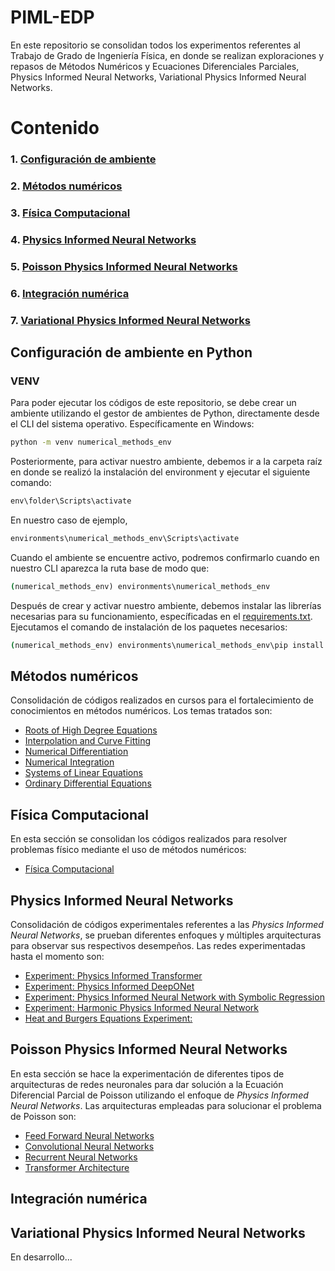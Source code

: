 # PIML-EDP
En este repositorio se consolidan todos los experimentos referentes al Trabajo de Grado de Ingeniería Física, en donde se realizan exploraciones y repasos de Métodos Numéricos y Ecuaciones Diferenciales Parciales, Physics Informed Neural Networks, Variational Physics Informed Neural Networks.

# Contenido
### 1. [Configuración de ambiente](https://github.com/jpaguilarc99/PIML-EDP/tree/main#configuraci%C3%B3n-de-ambiente-en-python)
### 2. [Métodos numéricos](https://github.com/jpaguilarc99/PIML-EDP/tree/main#m%C3%A9todos-num%C3%A9ricos)
### 3. [Física Computacional](https://github.com/jpaguilarc99/PIML-EDP/tree/main#f%C3%ADsica-computacional)
### 4. [Physics Informed Neural Networks](https://github.com/jpaguilarc99/PIML-EDP/tree/main#physics-informed-neural-networks)
### 5. [Poisson Physics Informed Neural Networks](https://github.com/jpaguilarc99/PIML-EDP/tree/main/PoissonPINNs)
### 6. [Integración numérica](https://github.com/jpaguilarc99/PIML-EDP/tree/main/Numerical_Integration)
### 7. [Variational Physics Informed Neural Networks](https://github.com/jpaguilarc99/PIML-EDP/tree/main#variational-informed-neural-networks)

## Configuración de ambiente en Python

### VENV

Para poder ejecutar los códigos de este repositorio, se debe crear un ambiente utilizando el gestor de ambientes de Python, directamente desde el CLI del sistema operativo. Específicamente en Windows:

```cmd
python -m venv numerical_methods_env
```

Posteriormente, para activar nuestro ambiente, debemos ir a la carpeta raíz en donde se realizó la instalación del environment y ejecutar el siguiente comando:

```cmd
env\folder\Scripts\activate
```

En nuestro caso de ejemplo,

```cmd
environments\numerical_methods_env\Scripts\activate
```

Cuando el ambiente se encuentre activo, podremos confirmarlo cuando en nuestro CLI aparezca la ruta base de modo que:

```cmd
(numerical_methods_env) environments\numerical_methods_env
```
Después de crear y activar nuestro ambiente, debemos instalar las librerías necesarias para su funcionamiento, específicadas en el [requirements.txt](https://github.com/jpaguilarc99/PIML-EDP/blob/main/requirements.txt). Ejecutamos el comando de instalación de los paquetes necesarios:

```cmd
(numerical_methods_env) environments\numerical_methods_env\pip install -r requirements.txt
```

## Métodos numéricos
Consolidación de códigos realizados en cursos para el fortalecimiento de conocimientos en métodos numéricos. Los temas tratados son: 

- [Roots of High Degree Equations](https://github.com/jpaguilarc99/PIML-EDP/blob/main/numerical-methods/roots_of_high_degree_equations.ipynb)
- [Interpolation and Curve Fitting](https://github.com/jpaguilarc99/PIML-EDP/blob/main/numerical-methods/interpolation_and_curve_fitting.ipynb)
- [Numerical Differentiation](https://github.com/jpaguilarc99/PIML-EDP/blob/main/numerical-methods/numerical_differentiation.ipynb)
- [Numerical Integration](https://github.com/jpaguilarc99/PIML-EDP/blob/main/numerical-methods/numerical_integration.ipynb)
- [Systems of Linear Equations](https://github.com/jpaguilarc99/PIML-EDP/blob/main/numerical-methods/systems_of_linear_equations.ipynb)
- [Ordinary Differential Equations](https://github.com/jpaguilarc99/PIML-EDP/blob/main/numerical-methods/ordinary_differential_equations.ipynb)

## Física Computacional

En esta sección se consolidan los códigos realizados para resolver problemas físico mediante el uso de métodos numéricos:

- [Física Computacional](https://github.com/jpaguilarc99/PIML-EDP/tree/main/computational_physics)

## Physics Informed Neural Networks

Consolidación de códigos experimentales referentes a las *Physics Informed Neural Networks*, se prueban diferentes enfoques y múltiples arquitecturas para observar sus respectivos desempeños. Las redes experimentadas hasta el momento son:

- [Experiment: Physics Informed Transformer](https://github.com/jpaguilarc99/PIML-EDP/blob/main/PINN_Experiments/HeatPDE_transformer.py)
- [Experiment: Physics Informed DeepONet](https://github.com/jpaguilarc99/PIML-EDP/blob/main/PINN_Experiments/PIDeepONet.ipynb)
- [Experiment: Physics Informed Neural Network with Symbolic Regression](https://github.com/jpaguilarc99/PIML-EDP/blob/main/PINN_Experiments/PINN_Symbolic_Reg.ipynb)
- [Experiment: Harmonic Physics Informed Neural Network](https://github.com/jpaguilarc99/PIML-EDP/blob/main/PINN_Experiments/Harmonic_PINN.ipynb)
- [Heat and Burgers Equations Experiment:](https://github.com/jpaguilarc99/PIML-EDP/tree/main/PINN_Experiments/PINN_FDM)

## Poisson Physics Informed Neural Networks

En esta sección se hace la experimentación de diferentes tipos de arquitecturas de redes neuronales para dar solución a la Ecuación Diferencial Parcial de Poisson utilizando el enfoque de *Physics Informed Neural Networks*. Las arquitecturas empleadas para solucionar el problema de Poisson son:

- [Feed Forward Neural Networks](https://github.com/jpaguilarc99/PIML-EDP/blob/main/PoissonPINNs/Poisson1D_NNvsPINN/Poisson1D_PINN.ipynb)
- [Convolutional Neural Networks](https://github.com/jpaguilarc99/PIML-EDP/blob/main/PoissonPINNs/Poisson1D_CNNvsPICNN/PoissonCNN1D.ipynb)
- [Recurrent Neural Networks](https://github.com/jpaguilarc99/PIML-EDP/blob/main/PoissonPINNs/Poisson1D_RNNvsPIRNN/Poisson1D_RNN.ipynb)
- [Transformer Architecture](https://github.com/jpaguilarc99/PIML-EDP/blob/main/PoissonPINNs/Poisson1D_TransformervsPITN/PoissonTransformer1D.ipynb)

## Integración numérica



## Variational Physics Informed Neural Networks

En desarrollo...
